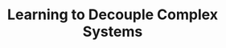 ---
title: "Learning to Decouple Complex Systems"
authors: "<strong>Zhou Zihan</strong>, Tianshu Yu<sup>#</sup>"
collection: publications
category: conferences
permalink: /publication/learning-to-decouple-complex-system

excerpt: 'This work addresses the challenge of learning from cluttered and irregularly sampled sequential data by proposing a novel decoupling-based approach. The method explicitly separates a complex system into multiple latent sub-systems and a meta-system that captures their interactions over time. To achieve this, the interactions are modeled using projected differential equations (ProjDEs) with neural-friendly projection operators inspired by Bregman divergence. Experimental results on both synthetic and real-world datasets demonstrate the effectiveness of this approach in handling complex and cluttered sequential data​.'

venue: 'ICML2023'
paperurl: 'https://arxiv.org/pdf/2302.01581'
---